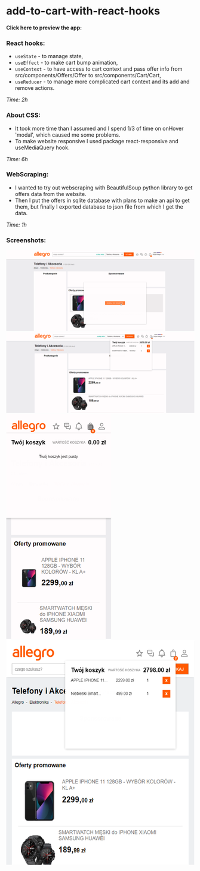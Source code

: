 #  add-to-cart-with-react-hooks

<strong>Click here to preview the app:</strong>

### React hooks:
- `useState` - to manage state,
- `useEffect` - to make cart bump animation,
- `useContext` - to have access to cart context and pass offer info from src/components/Offers/Offer to src/components/Cart/Cart,
- `useReducer` - to manage more complicated cart context and its add and remove actions.

<em>Time: 2h</em>

### About CSS:
- It took more time than I assumed and I spend 1/3 of time on onHover 'modal', which caused me some problems.
- To make website responsive I used package react-responsive and useMediaQuery hook.

<em>Time: 6h</em>

### WebScraping:
- I wanted to try out webscraping with BeautifulSoup python library to get offers data from the website.
- Then I put the offers in sqlite database with plans to make an api to get them, but finally I exported database to json file from which I get the data.

<em>Time: 1h</em>

### Screenshots:
<img src="https://github.com/zakrzewskib/add-to-cart-with-react-hooks/blob/main/screenshots/screenshot-1.png" />
<img src="https://github.com/zakrzewskib/add-to-cart-with-react-hooks/blob/main/screenshots/screenshot-2.png" />
<!-- <img src="https://github.com/zakrzewskib/add-to-cart-with-react-hooks/blob/main/screenshots/screenshot-3.png" /> -->
<div>
  <img src="https://github.com/zakrzewskib/add-to-cart-with-react-hooks/blob/main/screenshots/mobile-1.png" height="600"/>
  <img src="https://github.com/zakrzewskib/add-to-cart-with-react-hooks/blob/main/screenshots/mobile-2.png"  height="600"/>
</div>

